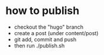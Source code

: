 # how to publish

* checkout the "hugo" branch
* create a post (under content/post)
* git add, commit and push
* then run ./publish.sh
